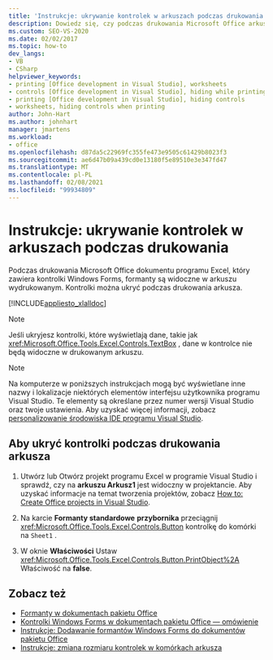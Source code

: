 ```yaml
---
title: 'Instrukcje: ukrywanie kontrolek w arkuszach podczas drukowania'
description: Dowiedz się, czy podczas drukowania Microsoft Office arkusza programu Excel, który zawiera kontrolki Windows Forms, można ukryć kontrolki.
ms.custom: SEO-VS-2020
ms.date: 02/02/2017
ms.topic: how-to
dev_langs:
- VB
- CSharp
helpviewer_keywords:
- printing [Office development in Visual Studio], worksheets
- controls [Office development in Visual Studio], hiding while printing
- printing [Office development in Visual Studio], hiding controls
- worksheets, hiding controls when printing
author: John-Hart
ms.author: johnhart
manager: jmartens
ms.workload:
- office
ms.openlocfilehash: d87da5c22969fc355fe473e9505c61429b8023f3
ms.sourcegitcommit: ae6d47b09a439cd0e13180f5e89510e3e347fd47
ms.translationtype: MT
ms.contentlocale: pl-PL
ms.lasthandoff: 02/08/2021
ms.locfileid: "99934809"
---
```

# <a name="how-to-hide-controls-on-worksheets-when-printing"></a>Instrukcje: ukrywanie kontrolek w arkuszach podczas drukowania
  Podczas drukowania Microsoft Office dokumentu programu Excel, który zawiera kontrolki Windows Forms, formanty są widoczne w arkuszu wydrukowanym. Kontrolki można ukryć podczas drukowania arkusza.

 [!INCLUDE[appliesto_xlalldoc](../vsto/includes/appliesto-xlalldoc-md.md)]

> [!NOTE]
> Jeśli ukryjesz kontrolki, które wyświetlają dane, takie jak <xref:Microsoft.Office.Tools.Excel.Controls.TextBox> , dane w kontrolce nie będą widoczne w drukowanym arkuszu.

> [!NOTE]
> Na komputerze w poniższych instrukcjach mogą być wyświetlane inne nazwy i lokalizacje niektórych elementów interfejsu użytkownika programu Visual Studio. Te elementy są określane przez numer wersji Visual Studio oraz twoje ustawienia. Aby uzyskać więcej informacji, zobacz [personalizowanie środowiska IDE programu Visual Studio](../ide/personalizing-the-visual-studio-ide.md).

## <a name="to-hide-controls-when-a-worksheet-is-printed"></a>Aby ukryć kontrolki podczas drukowania arkusza

1. Utwórz lub Otwórz projekt programu Excel w programie Visual Studio i sprawdź, czy na **arkuszu Arkusz1** jest widoczny w projektancie. Aby uzyskać informacje na temat tworzenia projektów, zobacz [How to: Create Office projects in Visual Studio](../vsto/how-to-create-office-projects-in-visual-studio.md).

2. Na karcie **Formanty standardowe** **przybornika** przeciągnij <xref:Microsoft.Office.Tools.Excel.Controls.Button> kontrolkę do komórki na `Sheet1` .

3. W oknie **Właściwości** Ustaw <xref:Microsoft.Office.Tools.Excel.Controls.Button.PrintObject%2A> Właściwość na **false**.

## <a name="see-also"></a>Zobacz też
- [Formanty w dokumentach pakietu Office](../vsto/controls-on-office-documents.md)
- [Kontrolki Windows Forms w dokumentach pakietu Office — omówienie](../vsto/windows-forms-controls-on-office-documents-overview.md)
- [Instrukcje: Dodawanie formantów Windows Forms do dokumentów pakietu Office](../vsto/how-to-add-windows-forms-controls-to-office-documents.md)
- [Instrukcje: zmiana rozmiaru kontrolek w komórkach arkusza](../vsto/how-to-resize-controls-within-worksheet-cells.md)
